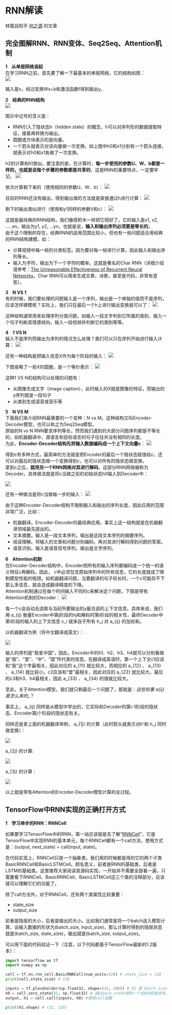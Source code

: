 # RNN解读
转载自知乎 [何之源](https://www.zhihu.com/people/he-zhi-yuan-16/activities) 的文章

## 完全图解RNN、RNN变体、Seq2Seq、Attention机制
**1&nbsp;&nbsp;&nbsp;&nbsp;从单层网络谈起**<br>
在学习RNN之前，首先要了解一下最基本的单层网络，它的结构如图：<br>
![](https://pic4.zhimg.com/v2-da9ac1b5e3f91086fd06e6173fed1580_r.jpg)

输入是x，经过变换Wx+b和激活函数f得到输出y。<br>

**2&nbsp;&nbsp;&nbsp;&nbsp;经典的RNN结构**<br>
![](https://pic4.zhimg.com/v2-a5f8bc30bcc2d9eba7470810cb362850_r.jpg)

图示中记号的含义是：
* RNN引入了隐状态h（hidden state）的概念，h可以对序列形的数据提取特征，接着再转换为输出。
* 圆圈或方块表示的是向量。
* 一个箭头就表示对该向量做一次变换。如上图中h0和x1分别有一个箭头连接，就表示对h0和x1各做了一次变换。

h2的计算和h1类似。要注意的是，在计算时，__每一步使用的参数U、W、b都是一样的，也就是说每个步骤的参数都是共享的__，这是RNN的重要特点，一定要牢记。
![](https://pic1.zhimg.com/v2-74d7ac80ca83165092579932920d0ffe_r.jpg)

依次计算剩下来的（使用相同的参数U、W、b）：
![](https://pic1.zhimg.com/v2-bc9759f8c642208a0f8514ccd0260b31_r.jpg)

目前的RNN还没有输出，得到输出值的方法就是直接通过h进行计算：
![](https://pic1.zhimg.com/v2-9f3a921d0d5c1313afa58bd3ef53af48_r.jpg)

剩下的输出类似进行（使用和y1同样的参数V和c）：
![](https://pic2.zhimg.com/80/v2-629abbab0d5cc871db396f17e9c58631_hd.jpg)

这就是最经典的RNN结构，我们像搭积木一样把它搭好了。它的输入是x1, x2, .....xn，输出为y1, y2, ...yn，也就是说，__输入和输出序列必须要是等长的__。<br>
由于这个限制的存在，经典RNN的适用范围比较小，但也有一些问题适合用经典的RNN结构建模，如：
* 计算视频中每一帧的分类标签。因为要对每一帧进行计算，因此输入和输出序列等长。
* 输入为字符，输出为下一个字符的概率。这就是著名的Char RNN（详细介绍请参考：[The Unreasonable Effectiveness of Recurrent Neural Networks](http://karpathy.github.io/2015/05/21/rnn-effectiveness/)，Char RNN可以用来生成文章，诗歌，甚至是代码，非常有意思）。


**3&nbsp;&nbsp;&nbsp;&nbsp;N&nbsp;VS&nbsp;1**<br>
有的时候，我们要处理的问题输入是一个序列，输出是一个单独的值而不是序列，应该怎样建模呢？实际上，我们只在最后一个h上进行输出变换就可以了：
![](https://pic1.zhimg.com/80/v2-6caa75392fe47801e605d5e8f2d3a100_hd.jpg)

这种结构通常用来处理序列分类问题。如输入一段文字判别它所属的类别，输入一个句子判断其情感倾向，输入一段视频并判断它的类别等等。<br>


**4&nbsp;&nbsp;&nbsp;&nbsp;1&nbsp;VS&nbsp;N**<br>
输入不是序列而输出为序列的情况怎么处理？我们可以只在序列开始进行输入计算：
![](https://pic4.zhimg.com/80/v2-87ebd6a82e32e81657682ffa0ba084ee_hd.jpg)

还有一种结构是把输入信息X作为每个阶段的输入：
![](https://pic1.zhimg.com/80/v2-fe054c488bb3a9fbcdfad299b2294266_hd.jpg)

下图省略了一些X的圆圈，是一个等价表示：
![](https://pic2.zhimg.com/80/v2-16e626b6e99fb1d23c8a54536f7d28dc_hd.jpg)

这种1 VS N的结构可以处理的问题有：
* 从图像生成文字（image caption），此时输入的X就是图像的特征，而输出的y序列就是一段句子
* 从类别生成语音或音乐等


**5&nbsp;&nbsp;&nbsp;&nbsp;N&nbsp;VS&nbsp;M**<br>
下面我们来介绍RNN最重要的一个变种：N vs M。这种结构又叫Encoder-Decoder模型，也可以称之为Seq2Seq模型。<br>
原始的N vs N RNN要求序列等长，然而我们遇到的大部分问题序列都是不等长的，如机器翻译中，源语言和目标语言的句子往往并没有相同的长度。<br>
为此，__Encoder-Decoder结构先将输入数据编码成一个上下文向量c__：
![](https://pic3.zhimg.com/80/v2-03aaa7754bb9992858a05bb9668631a9_hd.jpg)

得到c有多种方式，最简单的方法就是把Encoder的最后一个隐状态赋值给c，还可以对最后的隐状态做一个变换得到c，也可以对所有的隐状态做变换。<br>
拿到c之后，__就用另一个RNN网络对其进行解码__，这部分RNN网络被称为Decoder。具体做法就是将c当做之前的初始状态h0输入到Decoder中：

![](https://pic3.zhimg.com/80/v2-77e8a977fc3d43bec8b05633dc52ff9f_hd.jpg)

还有一种做法是将c当做每一步的输入：
![](https://pic1.zhimg.com/80/v2-e0fbb46d897400a384873fc100c442db_hd.jpg)

由于这种Encoder-Decoder结构不限制输入和输出的序列长度，因此应用的范围非常广泛，比如：
* 机器翻译。Encoder-Decoder的最经典应用，事实上这一结构就是在机器翻译领域最先提出的。
* 文本摘要。输入是一段文本序列，输出是这段文本序列的摘要序列。
* 阅读理解。将输入的文章和问题分别编码，再对其进行解码得到问题的答案。
* 语音识别。输入是语音信号序列，输出是文字序列。

**6&nbsp;&nbsp;&nbsp;&nbsp;Attention机制**<br>
在Encoder-Decoder结构中，Encoder把所有的输入序列都编码成一个统一的语义特征c再解码，因此， c中必须包含原始序列中的所有信息，它的长度就成了限制模型性能的瓶颈。如机器翻译问题，当要翻译的句子较长时，一个c可能存不下那么多信息，就会造成翻译精度的下降。<br>
Attention机制通过在每个时间输入不同的c来解决这个问题，下图是带有Attention机制的Decoder：
![](https://pic4.zhimg.com/80/v2-8da16d429d33b0f2705e47af98e66579_hd.jpg)

每一个c会自动去选取与当前所要输出的y最合适的上下文信息。具体来说，我们用 a_{ij} 衡量Encoder中第j阶段的hj和解码时第i阶段的相关性，最终Decoder中第i阶段的输入的上下文信息 c_i 就来自于所有 h_j 对 a_{ij} 的加权和。

以机器翻译为例（将中文翻译成英文）：

![](https://pic1.zhimg.com/80/v2-d266bf48a1d77e7e4db607978574c9fc_hd.jpg)

输入的序列是“我爱中国”，因此，Encoder中的h1、h2、h3、h4就可以分别看做是“我”、“爱”、“中”、“国”所代表的信息。在翻译成英语时，第一个上下文c1应该和“我”这个字最相关，因此对应的 a_{11} 就比较大，而相应的 a_{12} 、 a_{13} 、 a_{14} 就比较小。c2应该和“爱”最相关，因此对应的 a_{22} 就比较大。最后的c3和h3、h4最相关，因此 a_{33} 、 a_{34} 的值就比较大。

至此，关于Attention模型，我们就只剩最后一个问题了，那就是：__这些权重 a_{ij} 是怎么来的__？

事实上， a_{ij} 同样是从模型中学出的，它实际和Decoder的第i-1阶段的隐状态、Encoder第j个阶段的隐状态有关。

同样还是拿上面的机器翻译举例， a_{1j} 的计算（此时箭头就表示对h'和 h_j 同时做变换）：

![](https://pic1.zhimg.com/80/v2-5561fa61321f31113043fb9711ee3263_hd.jpg)

a_{2j} 的计算:

![](https://pic4.zhimg.com/80/v2-50473aa7b1c20d680abf8ca36d82c9e4_hd.jpg)

a_{3j} 的计算：

![](https://pic3.zhimg.com/80/v2-07f7411c77901a7bd913e55884057a63_hd.jpg)

以上就是带有Attention的Encoder-Decoder模型计算的全过程。

## TensorFlow中RNN实现的正确打开方式
**1&nbsp;&nbsp;&nbsp;&nbsp;学习单步的RNN：RNNCell**

如果要学习TensorFlow中的RNN，第一站应该就是去了解“[RNNCell](https://www.tensorflow.org/api_docs/python/tf/contrib/rnn/RNNCell)”，它是TensorFlow中实现RNN的基本单元，每个RNNCell都有一个call方法，使用方式是：(output, next_state) = call(input, state)。

在代码实现上，RNNCell只是一个抽象类，我们用的时候都是用的它的两个子类BasicRNNCell和BasicLSTMCell。顾名思义，前者是RNN的基础类，后者是LSTM的基础类。这里推荐大家阅读其源码实现，一开始并不需要全部看一遍，只需要看下RNNCell、BasicRNNCell、BasicLSTMCell这三个类的注释部分，应该就可以理解它们的功能了。

除了call方法外，对于RNNCell，还有两个类属性比较重要：
* state_size
* output_size

前者是隐层的大小，后者是输出的大小。比如我们通常是将一个batch送入模型计算，设输入数据的形状为(batch_size, input_size)，那么计算时得到的隐层状态就是(batch_size, state_size)，输出就是(batch_size, output_size)。

可以用下面的代码验证一下（注意，以下代码都基于TensorFlow最新的1.2版本）：
```python
import tensorflow as tf
import numpy as np

cell = tf.nn.rnn_cell.BasicRNNCell(num_units=128) # state_size = 128
print(cell.state_size) # 128

inputs = tf.placeholder(np.float32, shape=(32, 100)) # 32 是 batch_size
h0 = cell.zero_state(32, np.float32) # 通过zero_state得到一个全0的初始状态，形状为(batch_size, state_size)
output, h1 = cell.call(inputs, h0) #调用call函数

print(h1.shape) # (32, 128)
```

